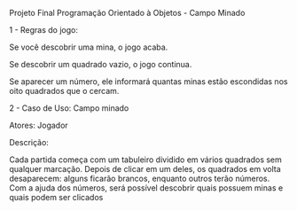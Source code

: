 Projeto Final Programação Orientado à Objetos - Campo Minado

1 - Regras do jogo:

Se você descobrir uma mina, o jogo acaba.

Se descobrir um quadrado vazio, o jogo continua.

Se aparecer um número, ele informará quantas minas estão escondidas nos oito quadrados que o cercam.

2 - Caso de Uso: Campo minado

Atores: Jogador

Descrição: 

Cada partida começa com um tabuleiro dividido em vários quadrados sem qualquer marcação. 
Depois de clicar em um deles, os quadrados em volta desaparecem: alguns ficarão brancos, enquanto outros terão números. 
Com a ajuda dos números, será possível descobrir quais possuem minas e quais podem ser clicados
